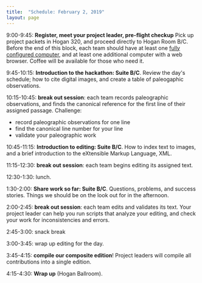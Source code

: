 ```yaml
---
title:  "Schedule: February 2, 2019"
layout: page
---
```


9:00-9:45:  **Register, meet your project leader, pre-flight checkup**  Pick up project packets in Hogan 320, and proceed directly to Hogan Room B/C.  Before the end of this block, each team should have at least one [fully configured computer](../preparation), and at least one additional computer with a web browser.  Coffee will be available for those who need it.

9:45-10:15:  **Introduction to the hackathon:  Suite B/C**.  Review the day's schedule; how to cite digital images, and create a table of paleogaphic observations.

10:15-10:45:  **break out session**:  each team records paleographic observations, and finds the canonical reference for the first line of their assigned passage.  Challenge:

-  record paleographic observations for one line
-  find the canonical line number for your line
-  validate your paleographic work

10:45-11:15:  **Introduction to editing: Suite B/C**. How to index text to images, and a brief introduction to the eXtensible Markup Language, XML.

11:15-12:30:  **break out session**:  each team begins editing its assigned text.

12:30-1:30:  lunch.

1:30-2:00:    **Share work so far:  Suite B/C**.  Questions, problems, and success stories.  Things we should be on the look out for in the afternoon.

2:00-2:45:   **break out session**:  each team edits and validates its text.  Your project leader can help you run scripts that analyze your editing, and check your work for inconsistencies and errors.

2:45-3:00:  snack break

3:00-3:45: wrap up editing for the day.

3:45-4:15:  **compile our composite edition**!  Project leaders will compile all contributions into a single edition.

4:15-4:30:  **Wrap up** (Hogan Ballroom).

